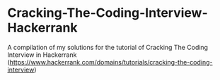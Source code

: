 # Cracking-The-Coding-Interview-Hackerrank
A compilation of my solutions for the tutorial of Cracking The Coding Interview in Hackerrank (https://www.hackerrank.com/domains/tutorials/cracking-the-coding-interview)
